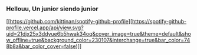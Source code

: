 ### Hellouu, Un junior siendo junior

[[https://github.com/kittinan/spotify-github-profile][https://spotify-github-profile.vercel.app/api/view.svg?uid=21djx25x3ddyue6b5hwak34oq&cover_image=true&theme=default&show_offline=true&background_color=230107&interchange=true&bar_color=748b8a&bar_color_cover=false)]]

<!--
**DeRep311/DeRep311** is a ✨ _special_ ✨ repository because its `README.md` (this file) appears on your GitHub profile.

Here are some ideas to get you started:

- 🔭 I’m currently working on ...
- 🌱 I’m currently learning ...
- 👯 I’m looking to collaborate on ...
- 🤔 I’m looking for help with ...
- 💬 Ask me about ...
- 📫 How to reach me: ...
- 😄 Pronouns: ...
- ⚡ Fun fact: ...
-->
